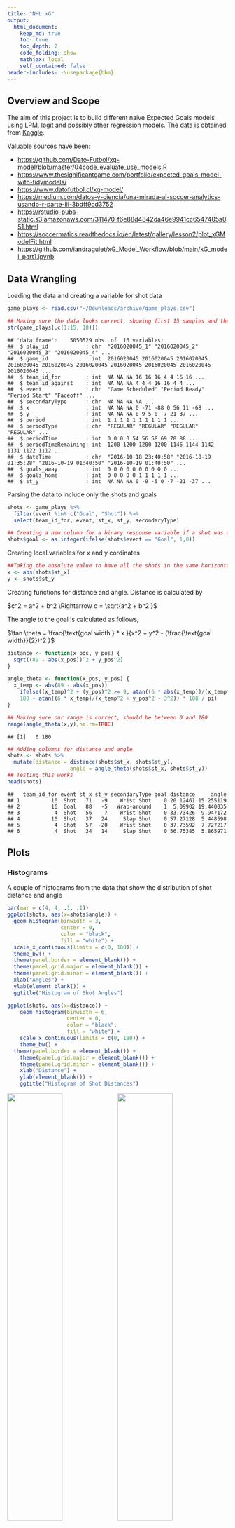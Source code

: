 ```yaml
---
title: "NHL xG"
output: 
  html_document:
    keep_md: true
    toc: true
    toc_depth: 2
    code_folding: show
    mathjax: local
    self_contained: false
header-includes: -\usepackage{bbm}
---
```




## Overview and Scope

The aim of this project is to build different naive Expected Goals models using LPM, logit and possibly other regression models. The data is obtained from [Kaggle](https://www.kaggle.com/datasets/martinellis/nhl-game-data). 

Valuable sources have been: 

* https://github.com/Dato-Futbol/xg-model/blob/master/04code_evaluate_use_models.R
* https://www.thesignificantgame.com/portfolio/expected-goals-model-with-tidymodels/
* https://www.datofutbol.cl/xg-model/
* https://medium.com/datos-y-ciencia/una-mirada-al-soccer-analytics-usando-r-parte-iii-3bdff9cd3752
* https://rstudio-pubs-static.s3.amazonaws.com/311470_f6e88d4842da46e9941cc6547405a051.html
* https://soccermatics.readthedocs.io/en/latest/gallery/lesson2/plot_xGModelFit.html
* https://github.com/iandragulet/xG_Model_Workflow/blob/main/xG_model_part1.ipynb


## Data Wrangling

Loading the data and creating a variable for shot data 

```r
game_plays <- read.csv("~/Downloads/archive/game_plays.csv")

## Making sure the data looks correct, showing first 15 samples and the response variable
str(game_plays[,c(1:15, 18)])
```

```
## 'data.frame':	5050529 obs. of  16 variables:
##  $ play_id            : chr  "2016020045_1" "2016020045_2" "2016020045_3" "2016020045_4" ...
##  $ game_id            : int  2016020045 2016020045 2016020045 2016020045 2016020045 2016020045 2016020045 2016020045 2016020045 2016020045 ...
##  $ team_id_for        : int  NA NA NA 16 16 16 4 4 16 16 ...
##  $ team_id_against    : int  NA NA NA 4 4 4 16 16 4 4 ...
##  $ event              : chr  "Game Scheduled" "Period Ready" "Period Start" "Faceoff" ...
##  $ secondaryType      : chr  NA NA NA NA ...
##  $ x                  : int  NA NA NA 0 -71 -88 0 56 11 -68 ...
##  $ y                  : int  NA NA NA 0 9 5 0 -7 21 37 ...
##  $ period             : int  1 1 1 1 1 1 1 1 1 1 ...
##  $ periodType         : chr  "REGULAR" "REGULAR" "REGULAR" "REGULAR" ...
##  $ periodTime         : int  0 0 0 0 54 56 58 69 78 88 ...
##  $ periodTimeRemaining: int  1200 1200 1200 1200 1146 1144 1142 1131 1122 1112 ...
##  $ dateTime           : chr  "2016-10-18 23:40:58" "2016-10-19 01:35:28" "2016-10-19 01:40:50" "2016-10-19 01:40:50" ...
##  $ goals_away         : int  0 0 0 0 0 0 0 0 0 0 ...
##  $ goals_home         : int  0 0 0 0 0 1 1 1 1 1 ...
##  $ st_y               : int  NA NA NA 0 -9 -5 0 -7 -21 -37 ...
```

Parsing the data to include only the shots and goals

```r
shots <- game_plays %>%
  filter(event %in% c("Goal", "Shot")) %>%
  select(team_id_for, event, st_x, st_y, secondaryType)

## Creating a new column for a binary response variable if a shot was a goal or not
shots$goal <- as.integer(ifelse(shots$event == "Goal", 1,0))
```

Creating local variables for x and y cordinates

```r
##Taking the absolute value to have all the shots in the same horizontal axis
x <- abs(shots$st_x)
y <- shots$st_y
```

Creating functions for distance and angle. Distance is calculated by 

$c^2 = a^2 + b^2 \Rightarrow c = \sqrt{a^2 + b^2 }$

The angle to the goal is calculated as follows, 

$\tan \theta = \frac{\text{goal width } * x }{x^2 + y^2 - (\frac{\text{goal width}}{2})^2 }$


```r
distance <- function(x_pos, y_pos) {
  sqrt((89 - abs(x_pos))^2 + y_pos^2)
}

angle_theta <- function(x_pos, y_pos) {
  x_temp <- abs(89 - abs(x_pos))
    ifelse((x_temp)^2 + (y_pos)^2 >= 9, atan((6 * abs(x_temp))/(x_temp^2 + y_pos^2 - 3^2)) * 180 / pi,
    180 + atan((6 * x_temp)/(x_temp^2 + y_pos^2 - 3^2)) * 180 / pi)
}

## Making sure our range is correct, should be between 0 and 180
range(angle_theta(x,y),na.rm=TRUE)
```

```
## [1]   0 180
```

```r
## Adding columns for distance and angle
shots <- shots %>%
  mutate(distance = distance(shots$st_x, shots$st_y),
                    angle = angle_theta(shots$st_x, shots$st_y))
## Testing this works
head(shots)
```

```
##   team_id_for event st_x st_y secondaryType goal distance     angle
## 1          16  Shot   71   -9    Wrist Shot    0 20.12461 15.255119
## 2          16  Goal   88   -5   Wrap-around    1  5.09902 19.440035
## 3           4  Shot   56   -7    Wrist Shot    0 33.73426  9.947172
## 4          16  Shot   37   24     Slap Shot    0 57.27128  5.448598
## 5           4  Shot   57  -20    Wrist Shot    0 37.73592  7.727217
## 6           4  Shot   34   14     Slap Shot    0 56.75385  5.865971
```
## Plots

### Histograms

A couple of histograms from the data that show the distribution of shot distance and angle

```r
par(mar = c(4, 4, .1, .1))
ggplot(shots, aes(x=shots$angle)) +
  geom_histogram(binwidth = 3,
                 center = 0,
                 color = "black",
                 fill = "white") +
  scale_x_continuous(limits = c(0, 180)) +
  theme_bw() +
  theme(panel.border = element_blank()) + 
  theme(panel.grid.major = element_blank()) +
  theme(panel.grid.minor = element_blank()) + 
  xlab("Angles") + 
  ylab(element_blank()) + 
  ggtitle("Histogram of Shot Angles")

ggplot(shots, aes(x=distance)) +
    geom_histogram(binwidth = 6,
                   center = 0,
                   color = "black",
                   fill = "white") +
    scale_x_continuous(limits = c(0, 180)) +
    theme_bw() +
  theme(panel.border = element_blank()) + 
    theme(panel.grid.major = element_blank()) +
    theme(panel.grid.minor = element_blank()) + 
    xlab("Distance") + 
    ylab(element_blank()) + 
    ggtitle("Histogram of Shot Distances")
```

<img src="NHL_xG_files/figure-html/Histograms-1.png" width="50%" /><img src="NHL_xG_files/figure-html/Histograms-2.png" width="50%" />


### Probability of a Goal Given Distance or Angle

```r
bins_distance <- aggregate(shots,
                   by=list(cut(shots$distance, seq(0,100,10))),
                   mean)

bins_angle <- aggregate(shots,
                  by=list(cut(shots$angle, seq(0,180,10))),
                  mean)

## Changing the first column to numeric values so that ggplot geom_smooth works
bins_distance$Group.1 <- as.numeric(bins_distance$Group.1)
bins_angle$Group.1 <- as.numeric(bins_angle$Group.1)

angles <- as.character(seq(0, 180, 10))
distances <- as.character(seq(0, 90, 10))


ggplot(bins_distance, aes(x= bins_distance$Group.1, y =  bins_distance$goal)) +
                          geom_point() +
                          geom_line() +
                          theme_bw() + 
                          xlab("Distance to goal (Feet)") +
                          ylab("Probability of Goal") + 
                          scale_x_discrete(limits = distances) +
                          ggtitle("Probability of Goal Given the Distance")
                          
ggplot () + aes(x= bins_angle$Group.1, y =  bins_angle$goal) +
  geom_point() +
  geom_smooth(method=lm, se = F) + 
  theme_bw() +
  xlab("Angle to Goal") +
  ylab("Probability of Goal") + 
  ggtitle("Probability of Goal Given the Angle") +
  scale_x_discrete(limits = angles)
```

<img src="NHL_xG_files/figure-html/Bins-1.png" width="50%" /><img src="NHL_xG_files/figure-html/Bins-2.png" width="50%" />
In the distance to goal there's an interesting fact: probability of goal increases with distance. This is likely due to the fact that usually shots from very far away are shot due to empty goal: hence it scewing the data. In angle to goal there's no notable surprises. 


This chunk is saved for possible future uses. To ensure unbiasedness, training data has to be separated from the actual testing data. With the following commands the sample is randomized and 70% of it would be used for the training data. 

```r
#train_test_split <- initial_split(data = shots, prop = 0.7)

#train_data <- train_test_split %>%
#  training()
#test_data <- train_test_split %>%
#  testing()
```


```r
LPM <- lm(goal ~ distance + angle, data = shots)
summary(LPM)
```

```
## 
## Call:
## lm(formula = goal ~ distance + angle, data = shots)
## 
## Residuals:
##      Min       1Q   Median       3Q      Max 
## -0.91707 -0.10938 -0.06293 -0.03941  1.01860 
## 
## Coefficients:
##               Estimate Std. Error t value Pr(>|t|)    
## (Intercept)  7.185e-02  1.214e-03   59.21   <2e-16 ***
## distance    -1.076e-03  2.244e-05  -47.96   <2e-16 ***
## angle        4.708e-03  4.078e-05  115.44   <2e-16 ***
## ---
## Signif. codes:  0 '***' 0.001 '**' 0.01 '*' 0.05 '.' 0.1 ' ' 1
## 
## Residual standard error: 0.2843 on 929479 degrees of freedom
##   (64674 observations deleted due to missingness)
## Multiple R-squared:  0.05005,	Adjusted R-squared:  0.05004 
## F-statistic: 2.448e+04 on 2 and 929479 DF,  p-value: < 2.2e-16
```

```r
LPM_distance <- as.numeric(LPM$coefficients["distance"])
LPM_angle <- as.numeric(LPM$coefficients["angle"])
LPM_intercept <- as.numeric(LPM$coefficients["(Intercept)"])
LPM_manual <- LPM_intercept + LPM_distance * shots$distance + LPM_angle * shots$angle
```
In the plot below, the the main downside of LPM model becomes apparent: results are not bound [0,1]. 

```r
ggplot(data = LPM, mapping=aes(x=angle, y = goal)) +
  geom_point() + geom_smooth(method = "lm", se = F) +
  theme_bw()
```

![](NHL_xG_files/figure-html/LPM Plot-1.png)<!-- -->

Because of this and various other reasons, logit is used. 


```r
logit <- glm(goal ~ distance + angle,
             family = binomial(link = 'logit'),
             data = shots)

summary(logit)
```

```
## 
## Call:
## glm(formula = goal ~ distance + angle, family = binomial(link = "logit"), 
##     data = shots)
## 
## Deviance Residuals: 
##     Min       1Q   Median       3Q      Max  
## -2.2891  -0.4820  -0.3568  -0.2794   3.0004  
## 
## Coefficients:
##               Estimate Std. Error z value Pr(>|z|)    
## (Intercept) -1.8507032  0.0147610 -125.38   <2e-16 ***
## distance    -0.0277390  0.0003334  -83.21   <2e-16 ***
## angle        0.0247258  0.0004099   60.32   <2e-16 ***
## ---
## Signif. codes:  0 '***' 0.001 '**' 0.01 '*' 0.05 '.' 0.1 ' ' 1
## 
## (Dispersion parameter for binomial family taken to be 1)
## 
##     Null deviance: 578868  on 929481  degrees of freedom
## Residual deviance: 537069  on 929479  degrees of freedom
##   (64674 observations deleted due to missingness)
## AIC: 537075
## 
## Number of Fisher Scoring iterations: 6
```

```r
logit_distance <- as.numeric(logit$coefficients["distance"])
logit_angle <- as.numeric(logit$coefficients["angle"])
logit_intercept <- as.numeric(logit$coefficients["(Intercept)"])
logit_value <- 1/(1+exp(logit_intercept + logit_distance * shots$distance + logit_angle * shots$angle))
```
In a logit model, the probability of an event is given by 

$P = \frac{1}{1 + - exp^{-{(\beta_0 + \beta_1 x_1 \beta_2 x_2 + …)}}}$


```r
ggplot(logit, aes(x=distance, y =goal)) +
  geom_point() + geom_smooth(method = "glm", method.args = list(family = "quasibinomial"), se = F) +
  scale_x_reverse() +
  theme_bw() +
  xlab("Distance to Goal") +
  ylab("Probability of Goal") + 
  ggtitle("Distance as an explanatory variable") 

ggplot(logit, aes(x=angle, y =goal)) +
  geom_point() + geom_smooth(method = "glm", method.args = list(family = "quasibinomial"), se = F) +
  theme_bw() +
  xlab("Angle to Goal") +
  ylab("Probability of Goal") + 
  ggtitle("Angle as an explanatory variable") 
```

<img src="NHL_xG_files/figure-html/Logit Plots-1.png" width="50%" /><img src="NHL_xG_files/figure-html/Logit Plots-2.png" width="50%" />
From graphs above, it becomes visually clear that angle is a way more important factor affecting if a shot is a goal or not. 


```r
artificial_shots <- crossing(location_x = seq(30, 88, by = 1), location_y = seq(-37, 37, by = 1))

artificial_shots$distance <- distance(artificial_shots$location_x, artificial_shots$location_y)
artificial_shots$angle <- angle_theta(artificial_shots$location_x, artificial_shots$location_y)
artificial_shots$xg <- LPM_intercept + distance(artificial_shots$location_x,artificial_shots$location_y) * LPM_distance + angle_theta(artificial_shots$location_x, artificial_shots$location_y) * LPM_angle

geom_hockey(league = "NHL", rotation = 90, display_range = "ozone") +
  geom_point(aes(x = artificial_shots$location_y, y = artificial_shots$location_x, col = artificial_shots$xg, alpha = 1)) +
  scale_color_gradient2(low = "white", mid="red", midpoint = 0.55, high ="darkred",
                       scales::rescale(c(0.9,0.1)))
```

![](NHL_xG_files/figure-html/Heatmap LPM-1.png)<!-- -->



```r
artificial_shots <- crossing(location_x = seq(30, 88, by = 1), location_y = seq(-37, 37, by = 1))

artificial_shots$distance <- distance(artificial_shots$location_x, artificial_shots$location_y)
artificial_shots$angle <- angle_theta(artificial_shots$location_x, artificial_shots$location_y)
artificial_shots$xg_logit <- 1 / (1 + exp(-logit_intercept - distance(artificial_shots$location_x,artificial_shots$location_y) * logit_distance - angle_theta(artificial_shots$location_x, artificial_shots$location_y) * logit_angle))


geom_hockey(league = "NHL", rotation = 90, display_range = "ozone") +
  geom_point(aes(x = artificial_shots$location_y, y = artificial_shots$location_x, col = artificial_shots$xg_logit, alpha = 0.1)) +
  scale_color_gradient(low = "white", high ="red",
                       scales::rescale(c(0.1,0.9))) 
```

![](NHL_xG_files/figure-html/Heatmap logit-1.png)<!-- -->

















